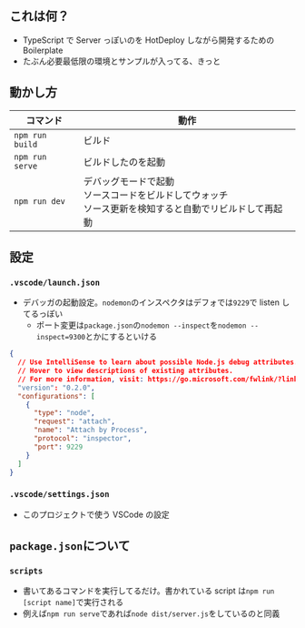 ## これは何？

- TypeScript で Server っぽいのを HotDeploy しながら開発するための Boilerplate
- たぶん必要最低限の環境とサンプルが入ってる、きっと

## 動かし方

| コマンド        | 動作                                                                                                           |
| --------------- | -------------------------------------------------------------------------------------------------------------- |
| `npm run build` | ビルド                                                                                                         |
| `npm run serve` | ビルドしたのを起動                                                                                             |
| `npm run dev`   | デバッグモードで起動<br />ソースコードをビルドしてウォッチ<br />ソース更新を検知すると自動でリビルドして再起動 |

## 設定

### `.vscode/launch.json`

- デバッガの起動設定。`nodemon`のインスペクタはデフォでは`9229`で listen してるっぽい
  - ポート変更は`package.json`の`nodemon --inspect`を`nodemon --inspect=9300`とかにするといける

```json
{
  // Use IntelliSense to learn about possible Node.js debug attributes.
  // Hover to view descriptions of existing attributes.
  // For more information, visit: https://go.microsoft.com/fwlink/?linkid=830387
  "version": "0.2.0",
  "configurations": [
    {
      "type": "node",
      "request": "attach",
      "name": "Attach by Process",
      "protocol": "inspector",
      "port": 9229
    }
  ]
}
```

### `.vscode/settings.json`

- このプロジェクトで使う VSCode の設定

## `package.json`について

### `scripts`

- 書いてあるコマンドを実行してるだけ。書かれている script は`npm run [script name]`で実行される
- 例えば`npm run serve`であれば`node dist/server.js`をしているのと同義
